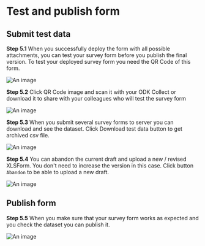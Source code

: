 # Test and publish form

## Submit test data

**Step 5.1** When you successfully deploy the form with all possible attachments, you can test your survey form before you publish the final version. To test your deployed survey form you need the QR Code of this form.

![An image](/images/s5_1-draftQRCode.png)

**Step 5.2** Click QR Code image and scan it with your ODK Collect or download it to share with your colleagues who will test the survey form

![An image](/images/s5_2-DownloadDraftQRCode.png)

**Step 5.3** When you submit several survey forms to server you can download and see the dataset. Click Download test data button to get archived csv file.

![An image](/images/s5_3-GetDraftData.png)

**Step 5.4** You can abandon the current draft and upload a new / revised XLSForm. You don't need to increase the version in this case. Click button `Abandon` to be able to upload a new draft.

![An image](/images/s5_4-AbandonDraft.png)

## Publish form

**Step 5.5** When you make sure that your survey form works as expected and you check the dataset you can publish it.

![An image](/images/s5_5-PublishForm.png)
